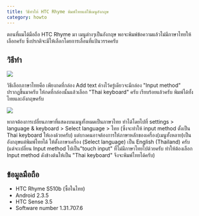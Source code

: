 ```yaml
---
title: วิธีทำให้ HTC Rhyme พิมพ์ไทยแต่ใช้เมนูอังกฤษ
category: howto
---
```


ตอนที่ผมได้มือถือ HTC Rhyme มา เมนูต่างๆเป็นอังกฤษ พอจะพิมพ์ข้อความแล้วไม่มีภาษาไทยให้เลือกครับ ซึ่งปรกติจะมีให้เลือกโดยการเลื่อนที่แป้นวรรคครับ

วิธีทำ
----

![](http://www.clearevo.com/blog/files/htc_rhyme_th_kb_set0.png)

วิธีเลือกภาษาไทยคือ เพียงกดที่กล่อง Add text ค้างไว้ครู่เดียวจะมีกล่อง "Input method" ปรากฏขึ้นมาครับ ให้กดที่กล่องนั้นแล้วเลือก "Thai keyboard" ครับ เรียบร้อยแล้วครับ พิมพ์ได้ทั้งไทยและอังกฤษครับ

![](http://www.clearevo.com/blog/files/htc_rhyme_th_kb_set1.png)

หากจต้องการเปลี่ยนภาษาที่แสดงบนเมนูทั้งหมดเป็นภาษาไทย ทำได้โดยไปที่ settings > language & keyboard > Select language > ไทย (ซึ่งจะทำให้ input method ตั้งเป็น Thai keyboard ให้เองด้วยครับ) แต่บางคนอาจต้องการให้ภาษาหลักของเครื่อง(เมนูทั้งหลาย)เป็นอังกฤษแต่พิมพ์ไทยได้ ให้ตั้งภาษาเครื่อง (Select language) เป็น English (Thailand) ครับ (แต่จะเปลี่ยน Input method ไปเป็น"touch input" ที่ไม่มีภาษาไทยไปด้วยครับ ทำให้ต้องเลือก Input method ดังข้างต้นให้เป็น "Thai keyboard" จึงจะพิมพ์ไทยได้ครับ)

ข้อมูลมือถือ
--------
  - HTC Rhyme S510b (ซื้อในไทย)
  - Android 2.3.5
  - HTC Sense 3.5
  - Software number 1.31.707.6